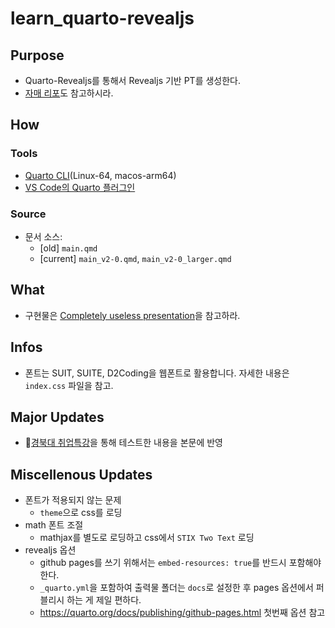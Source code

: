 # learn_quarto-revealjs
 
## Purpose 

- Quarto-Revealjs를 통해서 Revealjs 기반 PT를 생성한다. 
- [자매 리포](https://github.com/anarinsk/project_quarto-rjs-advanced)도 참고하시라. 

## How 

### Tools 
- [Quarto CLI](https://github.com/quarto-dev/quarto-cli)(Linux-64, macos-arm64)
- [VS Code의 Quarto 플러그인](https://quarto.org/docs/tools/vscode.html)

### Source 
- 문서 소스:
  - [old] `main.qmd`
  - [current] `main_v2-0.qmd`, `main_v2-0_larger.qmd`

## What 

- 구현물은 [Completely useless presentation](https://anarinsk.github.io/learn_quarto-revealjs/#/title-slide)을 참고하라. 

## Infos 

- 폰트는 SUIT, SUITE, D2Coding을 웹폰트로 활용합니다. 자세한 내용은 `index.css` 파일을 참고.

## Major Updates 

-  🔗[경북대 취업특강](https://knu-techjobs.anari.dev/)을 통해 테스트한 내용을 본문에 반영

## Miscellenous Updates 

- 폰트가 적용되지 않는 문제
    - `theme`으로 css를 로딩 
- math 폰트 조절 
    - mathjax를 별도로 로딩하고 css에서 `STIX Two Text` 로딩
- revealjs 옵션
    - github pages를 쓰기 위해서는 `embed-resources: true`를 반드시 포함해야 한다.
    - `_quarto.yml`을 포함하여 출력물 폴더는 `docs`로 설정한 후 pages 옵션에서 퍼블리시 하는 게 제일 편하다.
    - https://quarto.org/docs/publishing/github-pages.html 첫번째 옵션 참고 

